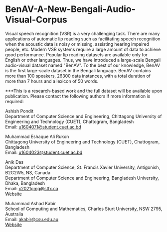 # BenAV-A-New-Bengali-Audio-Visual-Corpus
Visual speech recognition (VSR) is a very challenging task. There are many applications of automatic lip reading such as facilitating speech recognition when the acoustic data is noisy or missing, assisting hearing impaired people, etc. Modern VSR systems require a large amount of data to achieve good performance. Popular lip reading datasets are available only for English or other languages. Thus, we have introduced a large-scale Bengali audio-visual dataset named "BenAV". To the best of our knowledge, BenAV is the first large-scale dataset in the Bengali language. BenAV contains more than 100 speakers, 26300 data instances, with a total duration of more than 7 hours and a lexicon of 50 words.


***This is a research-based work and the full dataset will be available upon publication. Please contact the following authors if more information is required:<br />

Ashish Pondit<br />
Department of Computer Science and Engineering, Chittagong University of Engineering and Technology (CUET), Chattogram, Bangladesh<br />
Email: u1604071@student.cuet.ac.bd

Muhammad Eshaque Ali Rukon<br />
Chittagong University of Engineering and Technology (CUET), Chattogram, Bangladesh<br />
Email: u1604023@student.cuet.ac.bd

Anik Das<br />
Department of Computer Science, St. Francis Xavier University, Antigonish, B2G2W5, NS, Canada<br />
Department of Computer Science and Engineering, Bangladesh University, Dhaka, Bangladesh<br />
Email: x2021gmg@stfx.ca<br />
[Website](https://sites.google.com/view/anik-das)

Muhammad Ashad Kabir<br />
School of Computing and Mathematics, Charles Sturt University, NSW 2795, Australia<br />
Email: akabir@csu.edu.au<br />
[Website](https://researchoutput.csu.edu.au/en/persons/akabircsueduau)
